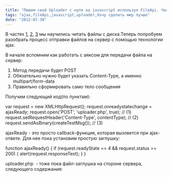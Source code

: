 ```yaml
---
title: "Пишем свой Uploader с нуля на javascript используя FileApi. Часть4"
tags: "ajax,fileApi,javascript,uploader,Хочу сделать мир лучше"
date: "2012-07-30"
---
```


В частях [1](https://stepansuvorov.com/blog/2012/04/%D0%BF%D0%B8%D1%88%D0%B5%D0%BC-%D1%81%D0%B2%D0%BE%D0%B9-uploader-%D1%81-%D0%BD%D1%83%D0%BB%D1%8F-%D0%BD%D0%B0-javascript-%D0%B8%D1%81%D0%BF%D0%BE%D0%BB%D1%8C%D0%B7%D1%83%D1%8F-fileapi-%D1%87%D0%B0/), [2](https://stepansuvorov.com/blog/2012/06/%D0%BF%D0%B8%D1%88%D0%B5%D0%BC-%D1%81%D0%B2%D0%BE%D0%B9-uploader-%D1%81-%D0%BD%D1%83%D0%BB%D1%8F-%D0%BD%D0%B0-javascript-%D0%B8%D1%81%D0%BF%D0%BE%D0%BB%D1%8C%D0%B7%D1%83%D1%8F-fileapi-%D1%87%D0%B0-2/), [3](https://stepansuvorov.com/blog/2012/07/%D0%BF%D0%B8%D1%88%D0%B5%D0%BC-%D1%81%D0%B2%D0%BE%D0%B9-uploader-%D1%81-%D0%BD%D1%83%D0%BB%D1%8F-%D0%BD%D0%B0-javascript-%D0%B8%D1%81%D0%BF%D0%BE%D0%BB%D1%8C%D0%B7%D1%83%D1%8F-fileapi-%D1%87%D0%B0-3/) мы научились читать файлы с диска.Теперь попробуем разобрать процесс отправки файлов на сервер с помощью технологии ajax.

В начале вспомним как работать с аяксом для передачи файла на сервер:

1. Метод передачи будет POST
2. Обязательно нужно будет указать Content-Type, а именно multipart/form-data
3. Правильно сформировать само тело сообщения

Получим следующий код(по пунктам):

var request = new XMLHttpRequest(); 
request.onreadystatechange = ajaxReady; 
request.open('POST', 'uploader.php', true); // (1)
request.setRequestHeader('Content-Type', contentType); // (2)
request.sendAsBinary(createTestMsg()); // (3)

ajaxReady - это просто callback-функция, которая вызовется при ajax-ответе. Для нее пока установим простую заглушку:

function ajaxReady() {
    if (request.readyState == 4 && request.status == 200) {
        alert(request.responseText);
    }
}

uploader.php  - тоже пока файл-заглушка на стороне сервера, следующего содержания:

<?php

var\_dump($\_POST);
var\_dump($\_FILES);

Теперь перейдем к более важным моментам. contentType определяем следующим образом:

var boundary = "AJAX-----------------------" + (new Date).getTime();
var contentType = "multipart/form-data; boundary=" + boundary;

boundary - это случайная последовательность байт, которые не должны встречаться в самом файле. Вы можете придумать свой алгоритм для генерации данной последовательности, т.к. это лишь пример.

Ну и самое основное - формирование сообщения:

function createTestMsg(){
    var fieldName = 'testfile';
    var fileName  = '4.jpg';
    var CRLF = "\\r\\n";

    var msg = "--" + boundary + CRLF;
    msg += 'Content-Disposition: form-data; ';
    msg += 'name="' + fieldName + '"; ';
    msg += 'filename="'+ fileName + '"' + CRLF;
    msg += 'Content-Type: application/octet-stream';
    msg += CRLF + CRLF; // marks end of the headers part
    msg += Array(9999).join(7) + CRLF;
    msg += "--" + boundary + "--" + CRLF;
    return msg;
}

Array(9999).join(7) - это такой вариант генерации фэйкового контента для файла.

Вот тут можно посмотреть весь код: https://learn.javascript.ru/play/E1MhM, но в песочнице он работать не будет, т.к. нет файла uploader.php на строне сервера, так что в любом случае нужно копировать локально и смотреть.

